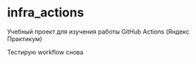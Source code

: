# infra_actions
Учебный проект для изучения работы GitHub Actions (Яндекс Практикум)

Тестирую workflow снова
